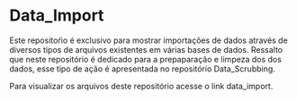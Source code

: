 # Data_Import
Este repositoŕio é exclusivo para mostrar importações de dados através de diversos tipos de arquivos existentes em várias bases de dados. Ressalto que neste repositório é dedicado para a prepaparação e limpeza dos dos dados, esse tipo de ação é apresentada no repositório Data_Scrubbing. 

Para visualizar os arquivos deste repositório acesse o link data_import.
